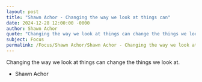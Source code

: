 ```yaml
---
layout: post
title: "Shawn Achor - Changing the way we look at things can"
date: 2024-12-28 12:00:00 -0000
author: Shawn Achor
quote: "Changing the way we look at things can change the things we look at."
subject: Focus
permalink: /Focus/Shawn Achor/Shawn Achor - Changing the way we look at things can
---
```


Changing the way we look at things can change the things we look at.

- Shawn Achor
